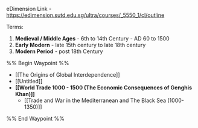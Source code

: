 eDimension Link - https://edimension.sutd.edu.sg/ultra/courses/_5550_1/cl/outline

Terms: 
1. **Medieval / Middle Ages** - 6th to 14th Century - AD 60 to 1500
2. **Early Modern** - late 15th century to late 18th century
3. **Modern Period** - post 18th Century

%% Begin Waypoint %%
- [[The Origins of Global Interdependence]]
- [[Untitled]]
- **[[World Trade 1000 - 1500 (The Economic Consequences of Genghis Khan)]]**
	- [[Trade and War in the Mediterranean and The Black Sea (1000-1350)]]

%% End Waypoint %%